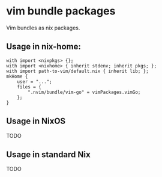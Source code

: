 # vim bundle packages

Vim bundles as nix packages.

## Usage in nix-home:

```
with import <nixpkgs> {};
with import <nixhome> { inherit stdenv; inherit pkgs; };
with import path-to-vim/default.nix { inherit lib; };
mkHome {
	user = "...";
	files = {
		".nvim/bundle/vim-go" = vimPackages.vimGo;
	};
}
```

## Usage in NixOS

TODO

## Usage in standard Nix

TODO

